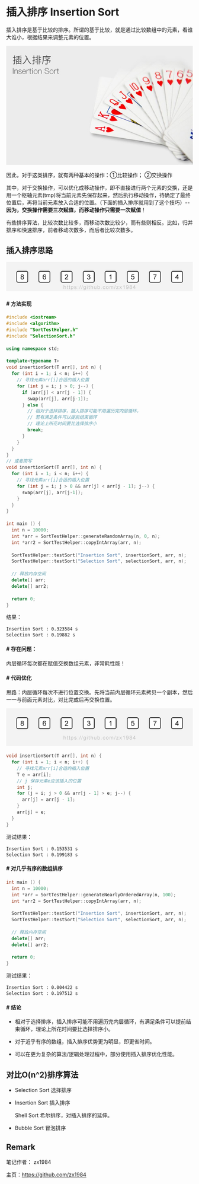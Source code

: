 # 插入排序 Insertion Sort

 插入排序是基于比较的排序。所谓的基于比较，就是通过比较数组中的元素，看谁大谁小，根据结果来调整元素的位置。

 ![插入排序 Insertion Sort](img/004/insert-sort-poker.jpg)

因此，对于这类排序，就有两种基本的操作：①比较操作； ②交换操作

其中，对于交换操作，可以优化成移动操作，即不直接进行两个元素的交换，还是用一个枢轴元素(tmp)将当前元素先保存起来，然后执行移动操作，待确定了最终位置后，再将当前元素放入合适的位置。（下面的插入排序就用到了这个技巧）--**因为，交换操作需要三次赋值，而移动操作只需要一次赋值**！

有些排序算法，比较次数比较多，而移动次数比较少，而有些则相反。比如，归并排序和快速排序，前者移动次数多，而后者比较次数多。


## 插入排序思路

![插入排序 Insertion Sort](img/004/insertion-sort.gif)

#### # 方法实现

```c++
#include <iostream>
#include <algorithm>
#include "SortTestHelper.h"
#include "SelectionSort.h"

using namespace std;

template<typename T>
void insertionSort(T arr[], int n) {
  for (int i = 1; i < n; i++) {
    // 寻找元素arr[i]合适的插入位置
    for (int j = i; j > 0; j--) {
      if (arr[j] < arr[j - 1]) {
        swap(arr[j], arr[j-1]);
      } else {
        // 相对于选择排序，插入排序可能不用遍历完内层循环，
        // 若有满足条件可以提前结束循环
        // 理论上所花时间要比选择排序小
        break;
      }
    }
  }
}
// 或者简写
void insertionSort(T arr[], int n) {
  for (int i = 1; i < n; i++) {
    // 寻找元素arr[i]合适的插入位置
    for (int j = i; j > 0 && arr[j] < arr[j - 1]; j--) {
      swap(arr[j], arr[j-1]);
    }
  }
}

int main () {
  int n = 10000;
  int *arr = SortTestHelper::generateRandomArray(n, 0, n);
  int *arr2 = SortTestHelper::copyIntArray(arr, n);

  SortTestHelper::testSort("Insertion Sort", insertionSort, arr, n);
  SortTestHelper::testSort("Selection Sort", selectionSort, arr, n);

  // 释放内存空间
  delete[] arr;
  delete[] arr2;

  return 0;
}
```

结果：

```
Insertion Sort : 0.323584 s
Selection Sort : 0.19882 s
```

#### # 存在问题：

内层循环每次都在赋值交换数组元素，非常耗性能！

#### # 代码优化

思路：内层循环每次不进行位置交换。先将当前内层循环元素拷贝一个副本，然后一一与前面元素对比，对比完成后再交换位置。

![插入排序优化Insetion Sort Optimize](img/004/insertion-sort-optimize.gif)

```c++
void insertionSort(T arr[], int n) {
  for (int i = 1; i < n; i++) {
    // 寻找元素arr[i]合适的插入位置
    T e = arr[i];
    // j 保存元素e应该插入的位置
    int j;
    for (j = i; j > 0 && arr[j - 1] > e; j--) {
      arr[j] = arr[j - 1];
    }
    arr[j] = e;
  }
}
```

测试结果：

```
Insertion Sort : 0.153531 s
Selection Sort : 0.199183 s
```

#### # 对几乎有序的数组排序

```c++
int main () {
  int n = 10000;
  int *arr = SortTestHelper::generateNearlyOrderedArray(n, 100);
  int *arr2 = SortTestHelper::copyIntArray(arr, n);

  SortTestHelper::testSort("Insertion Sort", insertionSort, arr, n);
  SortTestHelper::testSort("Selection Sort", selectionSort, arr, n);

  // 释放内存空间
  delete[] arr;
  delete[] arr2;

  return 0;
}
```

测试结果：

```
Insertion Sort : 0.004422 s
Selection Sort : 0.197512 s
```

#### # 结论

* 相对于选择排序，插入排序可能不用遍历完内层循环，有满足条件可以提前结束循环，理论上所花时间要比选择排序小。

* 对于近乎有序的数组，插入排序优势更为明显，即更省时间。

* 可以在更为复杂的算法/逻辑处理过程中，部分使用插入排序优化性能。

## 对比O(n^2)排序算法

* Selection Sort 选择排序

* Insertion Sort 插入排序

  Shell Sort 希尔排序，对插入排序的延伸。

* Bubble Sort 冒泡排序

## Remark

笔记作者： zx1984

主页：https://github.com/zx1984
